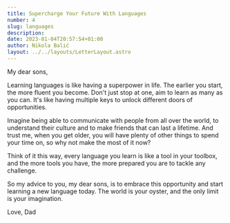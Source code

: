 ```yaml
---
title: Supercharge Your Future With Languages
number: 4
slug: languages
description:
date: 2023-01-04T20:57:54+01:00
author: Nikola Balić
layout: ../../layouts/LetterLayout.astro
---
```


My dear sons,

Learning languages is like having a superpower in life. The earlier you start, the more fluent you become. Don't just stop at one, aim to learn as many as you can. It's like having multiple keys to unlock different doors of opportunities.

Imagine being able to communicate with people from all over the world, to understand their culture and to make friends that can last a lifetime. And trust me, when you get older, you will have plenty of other things to spend your time on, so why not make the most of it now?

Think of it this way, every language you learn is like a tool in your toolbox, and the more tools you have, the more prepared you are to tackle any challenge.

So my advice to you, my dear sons, is to embrace this opportunity and start learning a new language today. The world is your oyster, and the only limit is your imagination.

Love,
Dad
